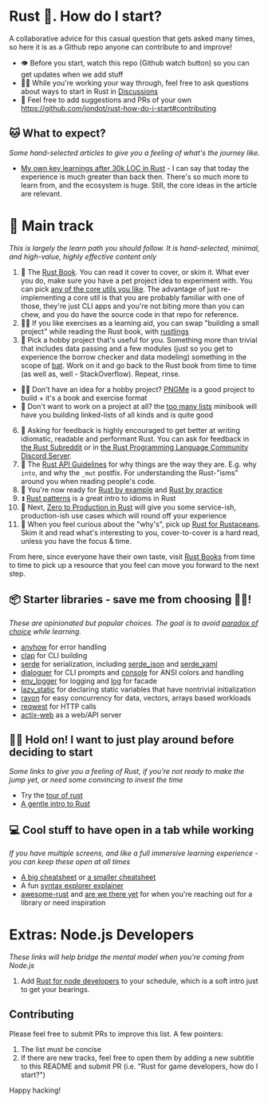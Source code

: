 # Rust :crab:. How do I start?

A collaborative advice for this casual question that gets asked many times, so here it is as a Github repo anyone can contribute to and improve!

* 👁️ Before you start, watch this repo (Github watch button) so you can get updates when we add stuff
* 👷‍♀️ While you're working your way through, feel free to ask questions about ways to start in Rust in [Discussions](https://github.com/jondot/rust-how-do-i-start/discussions)
* 🎊 Feel free to add suggestions and PRs of your own https://github.com/jondot/rust-how-do-i-start#contributing

## 🐱 What to expect?

_Some hand-selected articles to give you a feeling of what's the journey like._

* [My own key learnings after 30k LOC in Rust](https://jondot.medium.com/my-key-learnings-after-30-000-loc-in-rust-a553e6403c19) - I can say that today the experience is much greater than back then. There's so much more to learn from, and the ecosystem is huge. Still, the core ideas in the article are relevant.

# 🚜 Main track

_This is largely the learn path you should follow. It is hand-selected, minimal, and high-value, highly effective content only_

1. 🦀 The [Rust Book](https://doc.rust-lang.org/book/). You can read it cover to cover, or skim it. What ever you do, make sure you have a pet project idea to experiment with. You can pick [any of the core utils you like](https://github.com/uutils/coreutils/tree/main/src/uu). The advantage of just re-implementing a core util is that you are probably familiar with one of those, they're just CLI apps and you're not biting more than you can chew, and you do have the source code in that repo for reference.
2. 🏋️‍♀️ If you like exercises as a learning aid, you can swap "building a small project" while reading the Rust book, with [rustlings](https://github.com/rust-lang/rustlings)
3. 🧰 Pick a hobby project that's useful for you. Something more than trivial that includes data passing and a few modules (just so you get to experience the borrow checker and data modeling) something in the scope of [bat](https://github.com/sharkdp/bat/tree/master/src). Work on it and go back to the Rust book from time to time (as well as, well - StackOverflow). Repeat, rinse.
* 🤷‍♀️ Don't have an idea for a hobby project? [PNGMe](https://picklenerd.github.io/pngme_book/introduction.html) is a good project to build + it's a book and exercise format
* 🎩 Don't want to work on a project at all? the [too many lists](https://rust-unofficial.github.io/too-many-lists/index.html) minibook will have you building linked-lists of all kinds and is quite good
6. 🤝 Asking for feedback is highly encouraged to get better at writing idiomatic, readable and performant Rust. You can ask for feedback in [the Rust Subreddit](https://reddit.com/r/rust) or in [the Rust Programming Language Community Discord Server](https://discord.gg/rust-lang-community).
7. 📐 The [Rust API Guidelines](https://rust-lang.github.io/api-guidelines/) for why things are the way they are. E.g. why `into`, and why the `_mut` postfix. For understanding the Rust-"isms" around you when reading people's code.
9. 🌱 You're now ready for [Rust by example](https://github.com/rust-lang/rust-by-example) and [Rust by practice](https://github.com/sunface/rust-by-practice)
10. ⏫ [Rust patterns](https://rust-unofficial.github.io/patterns/intro.html) is a great intro to idioms in Rust
11. 🚀 Next, [Zero to Production in Rust](https://www.zero2prod.com/) will give you some service-ish, production-ish use cases which will round off your experience
12. 🤔 When you feel curious about the "why's", pick up [Rust for Rustaceans](https://nostarch.com/rust-rustaceans). Skim it and read what's interesting to you, cover-to-cover is a hard read, unless you have the focus & time.

From here, since everyone have their own taste, visit [Rust Books](https://lborb.github.io/book/) from time to time to pick up a resource that you feel can move you forward to the next step.

## 📦 Starter libraries - save me from choosing 🤦‍♀️!
_These are opinionated but popular choices. The goal is to avoid [paradox of choice](https://en.wikipedia.org/wiki/The_Paradox_of_Choice) while learning._

* [anyhow](https://docs.rs/anyhow/latest/anyhow/) for error handling
* [clap](https://docs.rs/clap/latest/clap/) for CLI building
* [serde](https://serde.rs/) for serialization, including [serde_json](https://github.com/serde-rs/json) and [serde_yaml](https://github.com/dtolnay/serde-yaml)
* [dialoguer](https://docs.rs/dialoguer/latest/dialoguer/) for CLI prompts and [console](https://crates.io/crates/console) for ANSI colors and handling
* [env_logger](https://docs.rs/env_logger/latest/env_logger/) for logging and [log](https://docs.rs/log/latest/log/) for facade
* [lazy_static](https://docs.rs/lazy_static/latest/lazy_static/) for declaring static variables that have nontrivial initialization
* [rayon](https://github.com/rayon-rs/rayon) for easy concurrency for data, vectors, arrays based workloads
* [reqwest](https://docs.rs/reqwest/latest/reqwest/) for HTTP calls
* [actix-web](https://docs.rs/actix-web/latest/actix_web/) as a web/API server

## 🤾‍♂️ Hold on! I want to just play around before deciding to start

_Some links to give you a feeling of Rust, if you're not ready to make the jump yet, or need some convincing to invest the time_

* Try the [tour of rust](https://tourofrust.com/index.html)
* [A gentle intro to Rust](https://stevedonovan.github.io/rust-gentle-intro/readme.html)


## 💻 Cool stuff to have open in a tab while working

_If you have multiple screens, and like a full immersive learning experience - you can keep these open at all times_

* [A big cheatsheet](https://www.cheats.rs/) or [a smaller cheatsheet](https://upsuper.github.io/rust-cheatsheet/)
* A fun [syntax explorer explainer](https://jrvidal.github.io/explaine.rs/)
* [awesome-rust](https://github.com/rust-unofficial/awesome-rust) and [are we there yet](https://wiki.mozilla.org/Areweyet) for when you're reaching out for a library or need inspiration


# Extras: Node.js Developers

_These links will help bridge the mental model when you're coming from Node.js_

1. Add [Rust for node developers](https://github.com/Mercateo/rust-for-node-developers) to your schedule, which is a soft intro just to get your bearings.


## Contributing

Please feel free to submit PRs to improve this list. A few pointers:

1. The list must be concise
2. If there are new tracks, feel free to open them by adding a new subtitle to this README and submit PR (i.e. "Rust for game developers, how do I start?")

Happy hacking!
